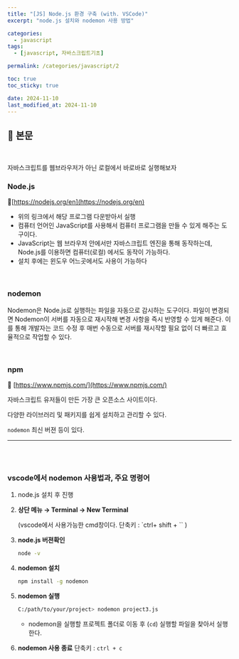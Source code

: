 ```yaml
---
title: "[JS] Node.js 환경 구축 (with. VSCode)"
excerpt: "node.js 설치와 nodemon 사용 방법"

categories:
  - javascript
tags:
  - [javascript, 자바스크립트기초]

permalink: /categories/javascript/2

toc: true
toc_sticky: true

date: 2024-11-10
last_modified_at: 2024-11-10
---
```


## 🦥 본문

<br>


자바스크립트를 웹브라우저가 아닌 로컬에서 바로바로 실행해보자

### Node.js

🔗[https://nodejs.org/en](https://nodejs.org/en)

- 위의 링크에서 해당 프로그램 다운받아서 실행
- 컴퓨터 언어인 JavaScript를 사용해서 컴퓨터 프로그램을 만들 수 있게 해주는 도구이다.
- JavaScript는 웹 브라우저 안에서만 자바스크립트  엔진을 통해 동작하는데, Node.js를 이용하면 컴퓨터(로컬) 에서도 동작이 가능하다.
- 설치 후에는 윈도우 어느곳에서도 사용이 가능하다

<br>

### nodemon

Nodemon은 Node.js로 실행하는 파일을 자동으로 감시하는 도구이다. 파일이 변경되면 Nodemon이 서버를 자동으로 재시작해 변경 사항을 즉시 반영할 수 있게 해준다. 이를 통해 개발자는 코드 수정 후 매번 수동으로 서버를 재시작할 필요 없이 더 빠르고 효율적으로 작업할 수 있다.

<br>

### npm

🔗 [https://www.npmjs.com/](https://www.npmjs.com/)

자바스크립트 유저들이 만든 가장 큰 오픈소스 사이트이다.

다양한 라이브러리 및 패키지를 쉽게 설치하고 관리할 수 있다.

`nodemon` 최신 버젼 등이 있다. 

---

<br>
<br>

### vscode에서 nodemon 사용법과,  주요 명령어

1. node.js 설치 후 진행
2. **상단 메뉴  → Terminal → New Terminal** 
    
    (vscode에서 사용가능한 cmd창이다. 단축키 : `ctrl+ shift + `` )
    
3. **node.js 버젼확인**
    
    ```bash
    node -v
    ```
    
4. **nodemon 설치**
    
    ```bash
    npm install -g nodemon
    ```
    
5. **nodemon 실행**
    
    ```bash
    C:/path/to/your/project> nodemon project3.js
    ```
    
    - nodemon을 실행할 프로젝트 폴더로 이동 후 (`cd`) 실행할 파일을 찾아서 실행한다.

6. **nodemon 사용 종료** 단축키 : `ctrl + c` 


<br>
<br>